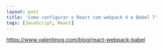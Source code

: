 ```yaml
---
layout: post
title: 'Como configurar o React com webpack 4 e Babel 7'
tags: [JavaScript, React]
---
```


<https://www.valentinog.com/blog/react-webpack-babel>
